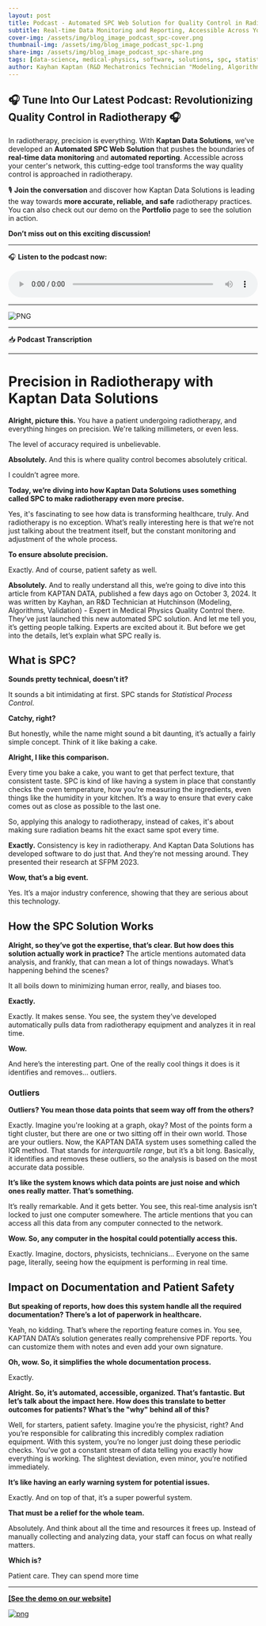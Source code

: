 ```yaml
---
layout: post
title: Podcast - Automated SPC Web Solution for Quality Control in Radiotherapy
subtitle: Real-time Data Monitoring and Reporting, Accessible Across Your Center’s Network with a Demo Available on Our Portfolio
cover-img: /assets/img/blog_image_podcast_spc-cover.png
thumbnail-img: /assets/img/blog_image_podcast_spc-1.png
share-img: /assets/img/blog_image_podcast_spc-share.png
tags: [data-science, medical-physics, software, solutions, spc, statistical process control, Automated SPC]
author: Kayhan Kaptan (R&D Mechatronics Technician "Modeling, Algorithms, Validation" TEAM - Expert in Medical Physics Quality Control)
---
```


## 🎧 Tune Into Our Latest Podcast: Revolutionizing Quality Control in Radiotherapy 🎧

In radiotherapy, precision is everything. With **Kaptan Data Solutions**, we’ve developed an **Automated SPC Web Solution** that pushes the boundaries of **real-time data monitoring** and **automated reporting**. Accessible across your center's network, this cutting-edge tool transforms the way quality control is approached in radiotherapy.

🎙️ **Join the conversation** and discover how Kaptan Data Solutions is leading the way towards **more accurate, reliable, and safe** radiotherapy practices. You can also check out our demo on the **Portfolio** page to see the solution in action.

**Don’t miss out on this exciting discussion!**

---

🎧 **Listen to the podcast now:**

<audio controls style="width: 100%; max-width: 600px;">
  <source src="/podcast_kds/SPC WEB APP.wav" type="audio/wav">
  Your browser does not support the audio element.
</audio>

---

![PNG](/assets/img/blog_image_podcast_spc-share.png)

---

📥 **Podcast Transcription**

---

# Precision in Radiotherapy with Kaptan Data Solutions

**Alright, picture this.** You have a patient undergoing radiotherapy, and everything hinges on precision. We're talking millimeters, or even less.

The level of accuracy required is unbelievable.

**Absolutely.** And this is where quality control becomes absolutely critical.

I couldn’t agree more.

**Today, we’re diving into how Kaptan Data Solutions uses something called SPC to make radiotherapy even more precise.**

Yes, it's fascinating to see how data is transforming healthcare, truly. And radiotherapy is no exception. What’s really interesting here is that we’re not just talking about the treatment itself, but the constant monitoring and adjustment of the whole process.

**To ensure absolute precision.**

Exactly. And of course, patient safety as well.

**Absolutely.** And to really understand all this, we’re going to dive into this article from KAPTAN DATA, published a few days ago on October 3, 2024. It was written by Kayhan, an R&D Technician at Hutchinson (Modeling, Algorithms, Validation) - Expert in Medical Physics Quality Control there. They’ve just launched this new automated SPC solution. And let me tell you, it’s getting people talking. Experts are excited about it. But before we get into the details, let’s explain what SPC really is.

## What is SPC?

**Sounds pretty technical, doesn’t it?**

It sounds a bit intimidating at first. SPC stands for *Statistical Process Control*.

**Catchy, right?**

But honestly, while the name might sound a bit daunting, it’s actually a fairly simple concept. Think of it like baking a cake.

**Alright, I like this comparison.**

Every time you bake a cake, you want to get that perfect texture, that consistent taste. SPC is kind of like having a system in place that constantly checks the oven temperature, how you’re measuring the ingredients, even things like the humidity in your kitchen. It’s a way to ensure that every cake comes out as close as possible to the last one.

So, applying this analogy to radiotherapy, instead of cakes, it's about making sure radiation beams hit the exact same spot every time.

**Exactly.** Consistency is key in radiotherapy. And Kaptan Data Solutions has developed software to do just that. And they’re not messing around. They presented their research at SFPM 2023.

**Wow, that’s a big event.**

Yes. It’s a major industry conference, showing that they are serious about this technology.

## How the SPC Solution Works

**Alright, so they’ve got the expertise, that’s clear. But how does this solution actually work in practice?** The article mentions automated data analysis, and frankly, that can mean a lot of things nowadays. What’s happening behind the scenes?

It all boils down to minimizing human error, really, and biases too.

**Exactly.**

Exactly. It makes sense. You see, the system they’ve developed automatically pulls data from radiotherapy equipment and analyzes it in real time.

**Wow.**

And here’s the interesting part. One of the really cool things it does is it identifies and removes… outliers.

### Outliers

**Outliers? You mean those data points that seem way off from the others?**

Exactly. Imagine you're looking at a graph, okay? Most of the points form a tight cluster, but there are one or two sitting off in their own world. Those are your outliers. Now, the KAPTAN DATA system uses something called the IQR method. That stands for *interquartile range*, but it’s a bit long. Basically, it identifies and removes these outliers, so the analysis is based on the most accurate data possible.

**It’s like the system knows which data points are just noise and which ones really matter. That’s something.**

It’s really remarkable. And it gets better. You see, this real-time analysis isn’t locked to just one computer somewhere. The article mentions that you can access all this data from any computer connected to the network.

**Wow. So, any computer in the hospital could potentially access this.**

Exactly. Imagine, doctors, physicists, technicians… Everyone on the same page, literally, seeing how the equipment is performing in real time.

## Impact on Documentation and Patient Safety

**But speaking of reports, how does this system handle all the required documentation? There’s a lot of paperwork in healthcare.**

Yeah, no kidding. That’s where the reporting feature comes in. You see, KAPTAN DATA’s solution generates really comprehensive PDF reports. You can customize them with notes and even add your own signature.

**Oh, wow. So, it simplifies the whole documentation process.**

Exactly.

**Alright. So, it’s automated, accessible, organized. That’s fantastic. But let’s talk about the impact here. How does this translate to better outcomes for patients? What’s the "why" behind all of this?**

Well, for starters, patient safety. Imagine you’re the physicist, right? And you’re responsible for calibrating this incredibly complex radiation equipment. With this system, you’re no longer just doing these periodic checks. You’ve got a constant stream of data telling you exactly how everything is working. The slightest deviation, even minor, you’re notified immediately.

**It’s like having an early warning system for potential issues.**

Exactly. And on top of that, it’s a super powerful system.

**That must be a relief for the whole team.**

Absolutely. And think about all the time and resources it frees up. Instead of manually collecting and analyzing data, your staff can focus on what really matters.

**Which is?**

Patient care. They can spend more time

---

**[[See the demo on our website]](https://www.assistant-physicien.fr/spc_physique_medicale)** 

[![png](/assets/img/spc-logo.png)](https://www.assistant-physicien.fr/spc_physique_medicale)